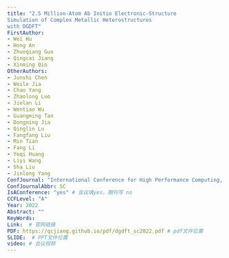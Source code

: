 ```yaml
---
title: "2.5 Million-Atom Ab Initio Electronic-Structure
Simulation of Complex Metallic Heterostructures
with DGDFT"
FirstAuthor:
- Wei Hu
- Hong An
- Zhuoqiang Guo
- Qingcai Jiang
- Xinming Qin
OtherAuthors:
- Junshi Chen
- Weile Jia
- Chao Yang
- Zhaolong Luo
- Jielan Li
- Wentiao Wu
- Guangming Tan
- Dongning Jia
- Qinglin Lu
- Fangfang Liu
- Min Tian
- Fang Li
- Yeqi Huang
- Liyi Wang
- Sha Liu
- Jinlong Yang
ConfJournal: "International Conference for High Performance Computing, Networking, Storage and Analysis"
ConfJournalAbbr: SC
IsAConference: "yes" # 会议填yes，期刊写 no
CCFLevel: "A" 
Year: 2022
Abstract: ""
KeyWords:
Link:  # 官网链接 
PDF: https://qcjiang.github.io/pdf/dgdft_sc2022.pdf # pdf文件位置
SLIDE:  # PPT文件位置
video: # 会议视频
---
```

